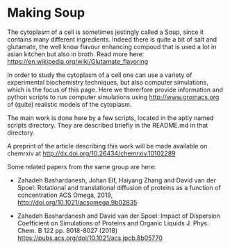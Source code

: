 # Making Soup

The cytoplasm of a cell is sometimes jestingly called a Soup, since it contains many different ingredients. Indeed there is quite a bit of salt and glutamate, the well know flavour enhancing compoud that is used a lot in asian kitchen but also in broth. Read more here: https://en.wikipedia.org/wiki/Glutamate_flavoring

In order to study the cytoplasm of a cell one can use a variety of experimental biochemistry techniques, but also computer simulations, which is the focus of this page. Here we thererfore provide information and python scripts to run computer simulations using http://www.gromacs.org of (quite) realistic models of the cytoplasm.

The main work is done here by a few scripts, located in the aptly named scripts directory. They are described briefly in the README.md in that directory.

A preprint of the article describing this work will be made available on chemrxiv at http://dx.doi.org/10.26434/chemrxiv.10102289

Some related papers from the same group are here:

- Zahadeh Bashardanesh, Johan Elf, Haiyang Zhang and David van der Spoel: Rotational and translational diffusion of proteins as a function of concentration ACS Omega, 2019, http://doi.org/10.1021/acsomega.9b02835

- Zahadeh Bashardanesh and David van der Spoel: Impact of Dispersion Coefficient on Simulations of Proteins and Organic Liquids J. Phys. Chem. B 122 pp. 8018-8027 (2018) https://pubs.acs.org/doi/10.1021/acs.jpcb.8b05770

